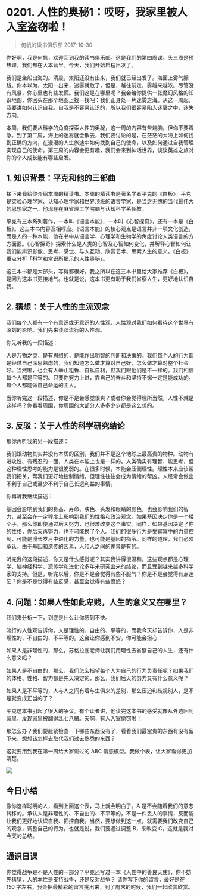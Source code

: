 # 0201. 人性的奥秘1：哎呀，我家里被人入室盗窃啦！
> 何帆的读书俱乐部
2017-10-30

你好啊，我是何帆，欢迎回到我的读书俱乐部。这是我们的第四周课。头三周是预热课，我们都在大本营里。今天，我们开始启程出发了。

我们是坐船出海的。清晨，太阳还没有出来，我们就已经出发了。海面上雾气朦胧。你本以为，太阳一出来，迷雾就散了，但是，越往前走，雾越来越浓。尽管没有风暴，你心里也有些发慌。我们这是在哪里呢？我会给你提供一张魔幻风格的知识地图，你回头在那个地图上找一找吧：我们正身处一片迷雾之海。从这一周起，我要讲如何认识自我。自我是不容易认识的，所以我们很容易陷入迷雾之中，迷失方向。

本周，我们要从科学的角度探索人性的奥秘，这一周的内容有些烧脑，但你不要着急。到了第二周，海上的迷雾就会散去，我们要讨论的是，在茫茫的大海上如何找到正确的方向，在漫漫的人生旅途中如何找到自己的使命，以及如何通过自我管理实现自己的使命。第三周的内容会更有趣，我们会来到神话世界，谈谈英雄之旅对你的个人成长能有哪些启发。

## 1. 知识背景：平克和他的三部曲
接下来我给你介绍本周的精读书。本周的精读书是著名学者平克的《白板》。平克是实验心理学家、认知心理学家和世界顶级的语言学家，是当之无愧的当代最伟大的思想家之一。他现在在麻省理工学院脑与认知科学系任教。

平克有三本系列著作，一本叫《语言本能》，一本叫《心智探奇》，还有一本是《白板》。这三本书内容互相呼应。《语言本能》的核心观点是语言并非一项文化创造，而是人的一种本能，他在书中从语言学、心理学和生物学的角度讨论人类语言的方方面面。《心智探奇》探索什么是人类的心智及心智如何变化，并解释心智如何让我们能辨识影像、思考、感觉、与人互动、欣赏艺术、思索人生的意义。《白板》重点分析「科学和常识所揭示的人性奥秘」。

这三本书都是大部头，写得都很好。我之所以在这三本书里给大家推荐《白板》，是因为这本书更接地气。也就是说，这本书更有助于我们省察人生，更好地认识自我。

## 2. 猜想：关于人性的主流观念
我们每个人都有一个有意识或无意识的人性观，人性观对我们如何看待这个世界有深刻的影响。我们先来谈谈流行的人性观。

你先听我的一段描述：

人是万物之灵，是有思想的，是能作出明智的判断和决策的。我们每个人的行为都是经过自己深思熟虑的，我们知道怎么做才算对自己好，怎么做才算对整个社会好。当然啦，也会有人举止粗鲁、自私自利，但我们跟他们是不一样的。我们相信每个人都是平等的。只要你努力上进，靠自己的奋斗和坚持不懈一定是能成功的。每个人都能做自己命运的主人。

当你听完这一段描述，你是不是会感觉很爽？或者你会觉得理所当然，人性不就是这样吗？你看看周围，你周围的大部分人多多少少都是这么想的。

## 3. 反驳：关于人性的科学研究结论
那你再听我的另一段描述：

我们跟动物其实并没有本质的区别，我们并不是这个地球上最高贵的物种。动物有进攻性、有残忍的一面，人类在本能上也是一样的。人类确实有理智、能思考，但这种理性思考的能力是很脆弱的。在很多时候，本能会压倒理性。理性本来应该帮我们把关，帮我们更好地控制情绪，但理性往往会成为情绪的帮凶。人经常会做出不利于自己或至少不利于自己长远利益的事情。

你再听我继续描述：

基因会影响到我们的身高、寿命、肤色、头发和眼睛的颜色，也会影响我们的智力，甚至会在一定程度上影响到我们的性格和政治观念。如果基因决定你是一个矮个子，那么你即使通过后天努力，也很难改变这个事实。同样，如果基因决定了你的性格，你后天再努力，也不可能换了个人。我们的很多行为是受冥冥中的力量控制，可能是漫长岁月中进化的力量，也可能是基因的指令。同样的道理，我们必须承认，由于基因和遗传的因素，人和人之间的差异是有的。

听完我的这段描述，你又是什么感觉呢？其实我讲得很温和，这些观点都是心理学、脑神经科学、遗传学和进化论多年来研究出来的结论，而且受到越来越多科学家的支持。但是，听完以后，你是不是会觉得有些不服气？你是不是会觉得有点迷茫？你是不是觉得有些反感，甚至会觉得有些愤怒？

## 4. 问题：如果人性如此卑贱，人生的意义又在哪里？
我们来分析一下，到底是什么让你感到不快。

流行的人性观告诉你，人是理性的、自由的、平等的，而我今天却告诉你，人是非理性的、不自由的、不平等的。这会让你感到不安。你可能会担心：

如果人是非理性的，那么，苏格拉底老师让我们用理性去省察自己的人生，还有什么意义吗？

如果人是不自由的，那么，我们怎么指望每个人为自己的行为负责任呢？如果我们的体格、性格、智力都是先天决定的，那么，我们后天的努力又有什么意义呢？

如果人是不平等的，人与人之间有着与生俱来的差别，那么压迫和歧视别人，是不是就变成正当的了？

平克这本书引起了很大的争议。有个读者讲，他读完这本书的感受就像从外边回到家里，发现家里被翻得乱七八糟。天啊，有人入室偷窃啦！

那怎么办？我们要赶紧检查一下哪些东西没有了，看看我们最宝贵的东西有没有留下来，想想该怎样去取代我们过去熟悉的东西？

这就要用到我在第一周给大家讲过的 ABC 情感模型。我做个表，让大家看得更加清楚。

![](https://raw.githubusercontent.com/dalong0514/selfstudy/master/图片链接/何帆/2018001.jpg)

## 今日小结
像你这样聪明的人，看到上面这个表，马上就会明白了。A 是不会随着我们的意志转移的。承认人是非理性的、不自由的、不平等的，不是一件丢人的事情，反而能让我们更好地认识自我、把控自我。当然，要想做到这一点，就需要我们改变自己的观念，调整自己的行为，也就是说，我们要通过调整 B，来改变 C。这就是我对今天的总结。

## 通识日课
你觉得战争是不是人性的一部分？平克还写过一本《人性中的善良天使》，你不妨先猜猜，人的本性是支持战争，还是反对战争？
请你写下你的留言，最好是在 150 字左右，我会把最精彩的留言挑出来，到了周末的时候，我们一起欣赏欣赏。

